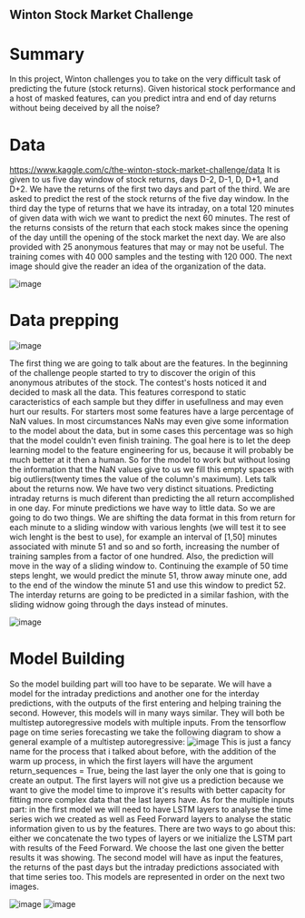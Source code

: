 ## Winton Stock Market Challenge
# Summary
In this project, Winton challenges you to take on the very difficult task of predicting the future (stock returns). Given historical stock performance and a host of masked features, can you predict intra and end of day returns without being deceived by all the noise?

# Data
https://www.kaggle.com/c/the-winton-stock-market-challenge/data
It is given to us five day window of stock returns, days D-2, D-1, D, D+1, and D+2. We have the returns of the first two days and part of the third. We are asked to predict the rest of the stock returns of the five day window. In the third day the type of returns that we have its intraday, on a total 120 minutes of given data with wich we want to predict the next 60 minutes. The rest of the returns consists of the return that each stock makes since the opening of the day untill the opening of the stock market the next day. We are also provided with 25 anonymous features that may or may not be useful. 
The training comes with 40 000 samples and the testing with 120 000. The next image should give the reader an idea of the organization of the data.

![image](https://user-images.githubusercontent.com/90193839/132510555-c2bee661-3dec-47b4-ab6d-3746c423c30f.png)


# Data prepping

![image](https://user-images.githubusercontent.com/90193839/132510638-616f091d-9670-47be-8440-04d4044de57c.png)

The first thing we are going to talk about are the features. In the beginning of the challenge people started to try to discover the origin of this anonymous atributes of the stock. The contest's hosts noticed it and decided to mask all the data. This features correspond to static caracteristics of each sample but they differ in usefullness and may even hurt our results. For starters most some features have a large percentage of NaN values. In most circumstances NaNs may even give some information to the model about the data, but in some cases this percentage was so high that the model couldn't even finish training. The goal here is to let the deep learning model to the feature engineering for us, because it will probably be much better at it then a human. So for the model to work but without losing the information that the NaN values give to us we fill this empty spaces with big outliers(twenty times the value of the column's maximum). 
Lets talk about the returns now. We have two very distinct situations. Predicting intraday returns is much diferent than predicting the all return accomplished in one day. For minute predictions we have way to little data. So we are going to do two things. We are shifting the data format in this from return for each minute to a sliding window with various lenghts (we will test it to see wich lenght is the best to use), for example an interval of [1,50] minutes associated with minute 51 and so and so forth, increasing the number of training samples from a factor of one hundred. Also, the prediction will move in the way of a sliding window to. Continuing the example of 50 time steps lenght, we would predict the minute 51, throw away minute one, add to the end of the window the minute 51 and use this window to predict 52. The interday returns are going to be predicted in a similar fashion, with the sliding widnow going through the days instead of minutes.

![image](https://user-images.githubusercontent.com/90193839/132513435-74a59e4c-571f-43bc-ad5e-f98477a1b1c6.png)


# Model Building
So the model building part will too have to be separate. We will have a model for the intraday predictions and another one for the interday predictions, with the outputs of the first entering and helping training the second. However, this models will in many ways similar. They will both be multistep autoregressive models with multiple inputs. From the tensorflow page on time series forecasting we take the following diagram to show a general example of a multistep autoregressive:
![image](https://user-images.githubusercontent.com/90193839/132530014-dc86e117-cd8c-4790-8e9e-4b34efef00fb.png)
This is just a fancy name for the process that i talked about before, with the addition of the warm up process, in which the first layers will have the argument return_sequences = True, being the last layer the only one that is going to create an output. The first layers will not give us a prediction because we want to give the model time to improve it's results with better capacity for fitting more complex data that the last layers have. As for the multiple inputs part: in the first model we will need to have LSTM layers to analyse the time series wich we created as well as Feed Forward layers to analyse the static information given to us by the features. There are two ways to go about this: either we concatenate the two types of layers or we initialize the LSTM part with results of the Feed Forward. We choose the last one given the better results it was showing. The second model will have as input the features, the returns of the past days but the intraday predictions associated with that time series too. This models are represented in order on the next two images.

![image](https://user-images.githubusercontent.com/90193839/132532933-401405e2-3dea-45a3-8164-ecf8d536a764.png)
![image](https://user-images.githubusercontent.com/90193839/132533672-2e1ae37e-a23c-4ac6-8409-96c8ef8a1681.png)







